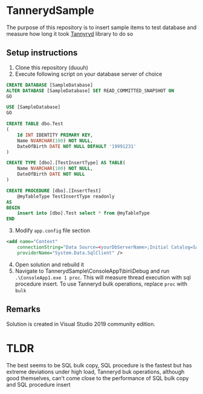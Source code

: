 # TannerydSample
The purpose of this repository is to insert sample items to test database and measure how long it took [Tannyryd](https://github.com/mtanneryd/ef6-bulk-operations) library to do so

## Setup instructions
1. Clone this repository (duuuh)
2. Execute following script on your database server of choice
```SQL
CREATE DATABASE [SampleDatabase]
ALTER DATABASE [SampleDatabase] SET READ_COMMITTED_SNAPSHOT ON 
GO

USE [SampleDatabase]
GO

CREATE TABLE dbo.Test
(	
	Id INT IDENTITY PRIMARY KEY,
	Name NVARCHAR(100) NOT NULL,
	DateOfBirth DATE NOT NULL DEFAULT '19991231'
)

CREATE TYPE [dbo].[TestInsertType] AS TABLE(
	Name NVARCHAR(100) NOT NULL,
	DateOfBirth DATE NOT NULL
)

CREATE PROCEDURE [dbo].[InsertTest]
    @myTableType TestInsertType readonly
AS
BEGIN
    insert into [dbo].Test select * from @myTableType 
END
```
3. Modify `app.config` file section
```XML
<add name="Context"
    connectionString="Data Source=<yourDbServerName>;Initial Catalog=SampleDatabase;Integrated Security=SSPI;MultipleActiveResultSets=True"
    providerName="System.Data.SqlClient" />
```
4. Open solution and rebuild it
5. Navigate to TannerydSample\ConsoleApp1\bin\Debug and run `.\ConsoleApp1.exe 1 proc`. This will measure thread execution with sql procedure insert. To use Tanneryd bulk operations, replace `proc` with `bulk`

## Remarks
Solution is created in Visual Studio 2019 community edition.

# TLDR
The best seems to be SQL bulk copy, SQL procedure is the fastest but has extreme deviations under high load, Tanneryd buk operations, although good themselves, can't come close to the performance of SQL bulk copy and SQL procedure insert